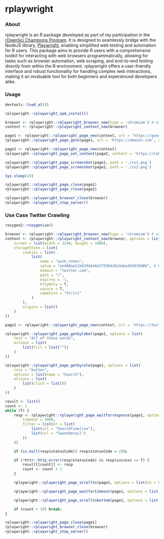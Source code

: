 # rplaywright

### About
rplaywright is an R package developed as part of my participation in the [rOpenSci Champions Program](https://ropensci.org/champions/). It is designed to seamlessly bridge with the NodeJS library, [Playwright](https://playwright.dev/), enabling simplified web testing and automation for R users. This package aims to provide R users with a comprehensive toolkit for interacting with web browsers programmatically, allowing for tasks such as browser automation, web scraping, and end-to-end testing directly from within the R environment. rplaywright offers a user-friendly interface and robust functionality for handling complex web interactions, making it an invaluable tool for both beginners and experienced developers alike.

### Usage

```R
devtools::load_all()

rplaywright::rplaywright_npm_install()

browser <- rplaywright::rplaywright_browser_new(type = 'chromium') # or firefox or webkit
context <- rplaywright::rplaywright_context_new(browser)

page1 <- rplaywright::rplaywright_page_new(context, url = 'https://google.com')
rplaywright::rplaywright_page_goto(page1, url = 'https://amazon.com', async=T)

page2 <- rplaywright::rplaywright_page_new(context)
rplaywright::rplaywright_page_set_content(page2, content = 'https://tokopedia.com', async=F)

rplaywright::rplaywright_page_screenshot(page1, path = './ss1.png')
rplaywright::rplaywright_page_screenshot(page2, path = './ss2.png')

Sys.sleep(10)

rplaywright::rplaywright_page_close(page1)
rplaywright::rplaywright_page_close(page2)

rplaywright::rplaywright_browser_close(browser)
rplaywright::rplaywright_stop_server()
```

### Use Case Twitter Crawling

```R
roxygen2::roxygenise()

browser <- rplaywright::rplaywright_browser_new(type = 'chromium') # or firefox or webkit
context <- rplaywright::rplaywright_context_new(browser, options = list(
    screen = list(width = 1240, height = 1080),
    storageState = list(
        cookies = list(
            list(
                name = "auth_token",
                value = "ee488aa11b029d4e8e37550420c9aba3b5839088", # Use auth_token from cookies
                domain = "twitter.com",
                path = "/",
                expires = -1,
                httpOnly = T,
                secure = T,
                sameSite = "Strict"
            )
        ),
        origins = list()
    )
))

page1 <- rplaywright::rplaywright_page_new(context, url = 'https://twitter.com/search-advanced')

rplaywright::rplaywright_page_getbylabel(page1, options = list(
    text = "All of these words",
    actions = list(
        list(fill = list(""))
    )
))

rplaywright::rplaywright_page_getbyrole(page1, options = list(
    role = "button",
    options = list(name = "Search"),
    actions = list(
        list(click = list())
    )
))

result <- list()
count <- 1
while (T) {
    resp <- rplaywright::rplaywright_page_waitforresponse(page1, options = list(
        timeout = 5000,
        filter = list(or = list(
            list(url = "SearchTimeline"), 
            list(url = "TweetDetail")
        ))
    ))

    if (is.null(resp$statusCode)) resp$statusCode = 200L

    if (!httr::http_error(resp$statusCode) && resp$success == T) {
        result[[count]] <- resp
        count <- count + 1
    }

    rplaywright::rplaywright_page_scrollto(page1, options = list(to = 0))

    rplaywright::rplaywright_page_waitfortimeout(page1, options = list(timeout = 2000))

    rplaywright::rplaywright_page_scrolltobottom(page1, options = list())

    if (count > 10) break;
}

rplaywright::rplaywright_page_close(page1)
rplaywright::rplaywright_browser_close(browser)
rplaywright::rplaywright_stop_server()
```
